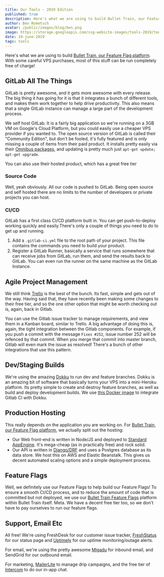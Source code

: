 ```yaml
---
title: Our Tools - 2019 Edition
published: true
description: Here's what we are using to build Bullet Train, our Feature Flag platform. With some careful VPS purchases, most of this stuff can be run completely free of charge!
author: Ben Rometsch
avatar: /public/images/blog/ben.png
image: https://storage.googleapis.com/ssg-website-images/tools-2019/tools-2019.jpg
date: 19-june-2019
tags: tools
---
```


Here's what we are using to build [Bullet Train, our Feature Flag platform](https://bullet-train.io). With some careful VPS purchases, most of this stuff can be run completely free of charge! 

## GitLab All The Things

GitLab is pretty awesome, and it gets more awesome with every release. The big thing it has going for it is that it integrates a bunch of different tools, and makes them work together to help drive productivity. This also means that a single GitLab instance can manage a large part of the development process.

We self host GitLab. It is a fairly big application so we're running on a 3GB VM on Google's Cloud Platform, but you could easily use a cheaper VPS provider if you wanted to. The open source version of GitLab is called their "Community Edition", but don't be fooled, it's fully featured and is only missing a couple of items from their paid product. It installs pretty easily via their [Omnibus packages](https://about.gitlab.com/install/#ubuntu), and updating is pretty much just ```apt-get update; apt-get upgrade```. 

You can also use their hosted product, which has a great free tier

### Source Code

Well, yeah obviously. All our code is pushed to GitLab. Being open source and self hosted there are no limits to the number of developers or private projects you can host.

### CI/CD

GitLab has a first class CI/CD platform built in. You can get push-to-deploy working quickly and easily.There's only a couple of things you need to do to get up and running.

1. Add a ```.gitlab-ci.yml``` file to the root path of your project. This file contains the commands you need to build your product. 
2. Register a GitLab Runner, basically a service that runs somewhere that can receive jobs from GitLab, run them, and send the results back to GitLab. You can even run the runner on the same machine as the GitLab Instance. 

## Agile Project Management

We still think [Trello](https://trello.com/) is the best of the bunch. Its fast, simple and gets out of the way. Having said that, they have recently been making some changes to their free tier, and so the one other option that might be worth checking out is, again, back in Gitlab. 

You can use the Gitlab issue tracker to manage requirements, and view them in a Kanban board, similar to Trello. A big advantage of doing this is, again, the tight integration between the Gitlab components. For example, if you push a commit with the message ```Fixes #252```, issue number 252 will be refenced by that commit. When you merge that commit into master branch, Gitlab will even mark the issue as resolved! There's a bunch of other integrations that use this pattern. 

## Dev/Staging Builds

We're using the amazing [Dokku](http://dokku.viewdocs.io/dokku/) to run dev and feature branches. Dokku is an amazing bit of software that basically turns your VPS into a mini-Heroku platform. Its pretty simple to create and destroy feature branches, as well as build and deploy development builds. We use [this Docker image](https://github.com/IlyaSemenov/gitlab-ci-git-push) to integrate Gitlab CI with Dokku. 

## Production Hosting

This really depends on the application you are working on. For [Bullet Train, our Feature Flag platform](https://bullet-train.io), we actually split out the hosting:

- Our Web front-end is written in Node/JS and deployed to [Standard AppEngine](https://cloud.google.com/appengine/docs/standard/). It's mega-cheap (as in practically free) and rock solid. 
- Our API is written in [Django/DRF](https://www.django-rest-framework.org/) and uses a Postgres database as its data store. We host this on AWS and Elastic Beanstalk. This gives us decent automated scaling options and a simple deployment process. 

## Feature Flags

Well, we definitely use our Feature Flags to help build our Feature Flags! To ensure a smooth CI/CD process, and to reduce the amount of code that is committed but not deployed, we use our [Bullet Train Feature Flags](https://bullet-train.io) platform within Bullet Train itself. Meta. We have a decent free tier too, so we don't have to pay ourselves to run our feature flags. 

## Support, Email Etc

All free! We're using FreshDesk for our customer issue tracker, [FreshStatus](https://www.freshworks.com/statuspage/) for our status page and [Uptimely](https://uptimely.app/) for our uptime monitoring/outage alerts. 

For email, we're using the pretty awesome [Migadu](https://www.migadu.com) for inbound email, and SendGrid for our outbound email. 

For marketing, [MailerLite](https://www.mailerlite.com/) to manage drip campaigns, and the free tier of [Intercom](https://www.intercom.com/) to do our in-app chat.
